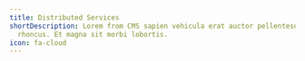 ```yaml
---
title: Distributed Services
shortDescription: Lorem from CMS sapien vehicula erat auctor pellentesque
  rhoncus. Et magna sit morbi lobortis.
icon: fa-cloud
---
```

